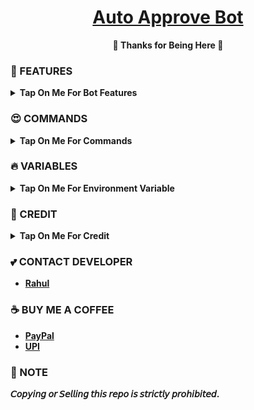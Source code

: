 <h1 align="center">
 <b><a href="" target="/blank">Auto Approve Bot</a>
</h1>

<p align="center">🩷 Thanks for Being Here 🩷</p>



### 🥰 FEATURES

<details><summary>Tap On Me For Bot Features</summary>
- I can automatically approve join request in channel Or groups. 
 
 - Just add me with add members permission in your channel Or group.

- Fully modified repo

- Deploy To Koyeb + Heroku + Railway + Render + VPS + Okteto

- Developer Service 24x7.
</details>

### 😍 COMMANDS

<b><details><summary>Tap On Me For Commands</summary>
```
start - Check Bot Alive.
stats - Check Bot Status.
broadcast - Broadcast Massage Send All Users In Bot.
restart - Send Message All Users In Bot & Bot Restart & Re-Deploy Server.
```
</b>
</details>

### 🔥 VARIABLES

<details><summary>Tap On Me For Environment Variable</summary>

  - `API_ID` - Your Telegram API ID.Get it [Here](https://youtu.be/RdMY6Lqfi9w)
  - `API_HASH` - Your Telegram API HASH.Get it [Here](https://youtu.be/RdMY6Lqfi9w))
  - `DB_URL` - Mongodb [Database](https://youtu.be/pMJpHoiu1go)
  - `DB_NAME` - Add Mongodb Database Name.
  - `BOT_USERNAME` - Add Bot Username.
  - `BOT_TOKEN` - Get From [BotFather](https://youtu.be/aJILCCXfNVM)
  - `LOG_CHANNEL` - Bot Logs Sending Channel. If You Don't Need This To Remove This Variable In Your Server
  - `ADMIN` - bot owners Id/ ids ( for broadcast and stats cmds). for multiple use space.
</details>

### 🥳 CREDIT

<details><summary>Tap On Me For Credit</summary>


💝 [CodeXBots](https://github.com/CodeXBots)

💞[RknDeveloper](https://github.com/RknDeveloper)
</details>

### 💕 CONTACT DEVELOPER

- [Rahul](https://telegram.me/CodeXBro)

### ☕ BUY ME A COFFEE
- [PayPal](https://paypal.me/RahulReviews)
- [UPI](https://codexbots.github.io/Donate)

### 📌 NOTE

𝘊𝘰𝘱𝘺𝘪𝘯𝘨 𝘰𝘳 𝘚𝘦𝘭𝘭𝘪𝘯𝘨 𝘵𝘩𝘪𝘴 𝘳𝘦𝘱𝘰 𝘪𝘴 𝘴𝘵𝘳𝘪𝘤𝘵𝘭𝘺 𝘱𝘳𝘰𝘩𝘪𝘣𝘪𝘵𝘦𝘥.</b>
